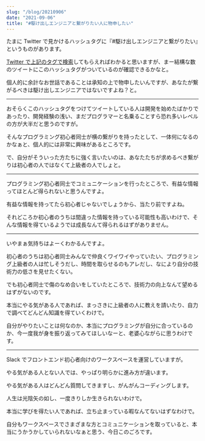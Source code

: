 ```yaml
---
slug: "/blog/20210906"
date: "2021-09-06"
title: "#駆け出しエンジニアと繋がりたい人に物申したい"
---
```


たまに Twitter で見かけるハッシュタグに『#駆け出しエンジニアと繋がりたい』というものがあります。

[Twitter で上記のタグで検索](https://twitter.com/hashtag/%E9%A7%86%E3%81%91%E5%87%BA%E3%81%97%E3%82%A8%E3%83%B3%E3%82%B8%E3%83%8B%E3%82%A2%E3%81%A8%E7%B9%8B%E3%81%8C%E3%82%8A%E3%81%9F%E3%81%84?f=live)してもらえればわかると思いますが、まー結構な数のツイートにこのハッシュタグがついているのが確認できるかなと。

個人的に余計なお世話であることは承知の上で物申したいんですが、あなたが繋がるべきは駆け出しエンジニアではないですよね？と。

---

おそらくこのハッシュタグをつけてツイートしている人は開発を始めたばかりであったり、開発経験の浅い、まだプログラマーと名乗ることすら恐れ多いレベルの方が大半だと思うのですが。

そんなプログラミング初心者同士が横の繋がりを持ったとして、一体何になるのかなぁと、個人的には非常に興味があるところです。

で、自分がそういった方たちに強く言いたいのは、あなたたちが求めるべき繋がりは初心者の人ではなくて上級者の人でしょと。

---

プログラミング初心者同士でコミュニケーションを行ったところで、有益な情報ってほとんど得られないと思うんですよ。

有益な情報を持ってたら初心者じゃないでしょうから、当たり前ですよね。

それどころか初心者のうちは間違った情報を持っている可能性も高いわけで、そんな情報を得ているようでは成長なんて得られるはずがありません。

---

いやまぁ気持ちはよーくわかるんですよ。

初心者のうちは初心者同士みんなで仲良くワイワイやっていたい、プログラミング上級者の人は忙しそうだし、時間を取らせるのもアレだし、なにより自分の技術力の低さを見せたくない。

でも初心者同士で傷のなめ合いをしていたところで、技術力の向上なんて望めるはずがないのです。

本当にやる気がある人であれば、まっさきに上級者の人に教えを請いたり、自力で調べてどんどん知識を得ていくわけで。

自分がやりたいことは何なのか、本当にプログラミングが自分に合っているのか、今一度我が身を振り返ってみてほしいなーと、老婆心ながらに思うわけです。

---

Slack でフロントエンド初心者向けのワークスペースを運営していますが。

やる気がある人とない人では、やっぱり明らかに進み方が違います。

やる気がある人はどんどん質問してきますし、がんがんコーディングします。

人生は光陰矢の如し、一度きりしか生きられないわけで。

本当に学びを得たい人であれば、立ち止まっている暇なんてないはずなわけで。

自分もワークスペースでさまざまな方とコミュニケーションを取っていると、本当にうかうかしていられないなぁと思う、今日このごろです。
